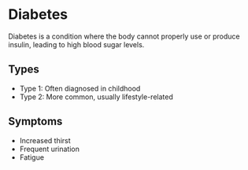 # Diabetes

Diabetes is a condition where the body cannot properly use or produce insulin, leading to high blood sugar levels.

## Types
- Type 1: Often diagnosed in childhood
- Type 2: More common, usually lifestyle-related

## Symptoms
- Increased thirst
- Frequent urination
- Fatigue
